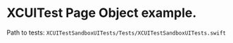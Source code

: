 # XCUITest Page Object example.

Path to tests: `XCUITestSandboxUITests/Tests/XCUITestSandboxUITests.swift`
